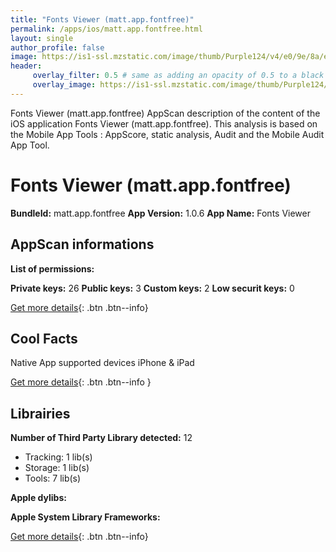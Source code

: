 ```yaml
---
title: "Fonts Viewer (matt.app.fontfree)"
permalink: /apps/ios/matt.app.fontfree.html
layout: single
author_profile: false
image: https://is1-ssl.mzstatic.com/image/thumb/Purple124/v4/e0/9e/8a/e09e8adb-aa65-1580-bff8-652d2ffa1f77/AppIcon-1x_U007emarketing-0-7-0-85-220.png/512x512bb.jpg
header: 
     overlay_filter: 0.5 # same as adding an opacity of 0.5 to a black background
     overlay_image: https://is1-ssl.mzstatic.com/image/thumb/Purple124/v4/e0/9e/8a/e09e8adb-aa65-1580-bff8-652d2ffa1f77/AppIcon-1x_U007emarketing-0-7-0-85-220.png/512x512bb.jpg
---
```

Fonts Viewer (matt.app.fontfree) AppScan description of the content of the iOS application Fonts Viewer (matt.app.fontfree). This analysis is based on the Mobile App Tools : AppScore, static analysis, Audit and the Mobile Audit App Tool.

# Fonts Viewer (matt.app.fontfree)

**BundleId:** matt.app.fontfree
**App Version:** 1.0.6
**App Name:** Fonts Viewer


## AppScan informations 

**List of permissions:** 
  
  
**Private keys:** 26
**Public keys:** 3
**Custom keys:** 2
**Low securit keys:** 0
  
[Get more details](/pricing.html){: .btn .btn--info}

## Cool Facts

Native App
supported devices iPhone & iPad
  
[Get more details](/pricing.html){: .btn .btn--info }

## Librairies 
**Number of Third Party Library detected:** 12
- Tracking: 1 lib(s)
- Storage: 1 lib(s)
- Tools: 7 lib(s)


**Apple dylibs:**


**Apple System Library Frameworks:**


  
[Get more details](/pricing.html){: .btn .btn--info}

